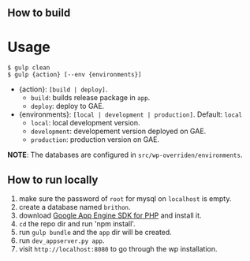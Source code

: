 ## How to build
# Usage

```shell
$ gulp clean
$ gulp {action} [--env {environments}]
```

* {action}:  `[build | deploy]`.
  + `build`: builds release package in `app`.
  + `deploy`: deploy to GAE.
* {environments}: `[local | development | production]`. Default: `local`
  + `local`: local development version.
  + `development`: developement version deployed on GAE.
  + `production`: production version on GAE.

**NOTE**: The databases are configured in `src/wp-overriden/environments`.

## How to run locally
1. make sure the password of `root` for mysql on `localhost` is empty.
2. create a database named `brithon`.
3. download [Google App Engine SDK for PHP](https://cloud.google.com/appengine/downloads?hl=en) and install it.
4. `cd` the repo dir and run 'npm install'.
5. run `gulp bundle` and the `app` dir will be created.
6. run `dev_appserver.py app`.
7. visit `http://localhost:8080` to go through the wp installation. 

